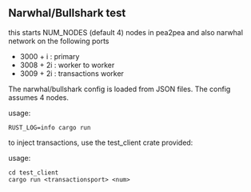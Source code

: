 ## Narwhal/Bullshark test

this starts NUM_NODES (default 4) nodes in pea2pea and also narwhal network on the following ports

* 3000 + i : primary
* 3008 + 2i : worker to worker
* 3009 + 2i : transactions worker

The narwhal/bullshark config is loaded from JSON files. The config assumes 4 nodes.

usage: 
```
RUST_LOG=info cargo run
```

to inject transactions, use the test_client crate provided:

usage:
```
cd test_client
cargo run <transactionsport> <num>
```